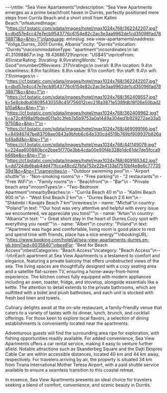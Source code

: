 ---\ntitle: "Sea View Apartaments"\ndescription: "Sea View Apartments emerges as a prime beachfront haven in Durrës, perfectly positioned mere steps from Currila Beach and a short stroll from Kallmi Beach."\nfeaturedImage: "https://cf.bstatic.com/xdata/images/hotel/max1024x768/362242207.jpg?k=dbd57e4cc47e7ecb9543776c6154e82c2ac3e3aa9962de1cd35096fad7838871&o=&hp=1"\nlanguage: en\nslug: sea-view-apartaments\naddress: "Vollga,Durres, 2001 Durrës, Albania"\ncity: "Durrës"\nlocation: "Durrës"\naccommodationType: "apartment"\ncoordinates:\n  lat: 41.31098867\n  lng: 19.43686729\nprice: "US$45"\npriceFrom: 45\nstarRating: 3\nrating: 8.9\nratingWords: "Very Good"\nnumberOfReviews: 217\nratings:\n  overall: 8.9\n  location: 9.4\n  cleanliness: 8.9\n  facilities: 8.8\n  value: 9.1\n  comfort: 9\n  staff: 9.4\n  wifi: 7.5\nimages:\n  - "https://cf.bstatic.com/xdata/images/hotel/max1024x768/362242207.jpg?k=dbd57e4cc47e7ecb9543776c6154e82c2ac3e3aa9962de1cd35096fad7838871&o=&hp=1"\n  - "https://cf.bstatic.com/xdata/images/hotel/max1024x768/362409557.jpg?k=5e8cbdbd08095430558c45f756612cec218a3871e5389db18f06e50bad2b10a6&o=&hp=1"\n  - "https://cf.bstatic.com/xdata/images/hotel/max1024x768/362409962.jpg?k=a72c4f98a0fbded011a0c3feb7a5b9753a0a1449a304ed1b929272ae33a59750&o=&hp=1"\n  - "https://cf.bstatic.com/xdata/images/hotel/max1024x768/469099166.jpg?k=84946747be83708ae0843a9bfeb6c64b330cd4519b769bf909937b826ab49a8d&o=&hp=1"\n  - "https://cf.bstatic.com/xdata/images/hotel/max1024x768/441149079.jpg?k=224aa600880bce2bee5f770e3bb4cda00e90f4b328b1dc61de7de5fcca9b66be&o=&hp=1"\n  - "https://cf.bstatic.com/xdata/images/hotel/max1024x768/409165342.jpg?k=dd724db6bab4dd471fcca48cd27bfa752e22b4133a17510bf4e8e6c7773539d1&o=&hp=1"\namenities:\n  - "Outdoor swimming pool"\n  - "Airport shuttle"\n  - "Non-smoking rooms"\n  - "Free parking"\n  - "2 restaurants"\n  - "Free WiFi"\n  - "Family rooms"\n  - "Beachfront"\n  - "Bar"\n  - "Private beach area"\nroomTypes:\n  - "Two-Bedroom Apartment"\nnearbyBeaches:\n  - "Currila Beach 40 m"\n  - "Kallmi Beach 900 m"\n  - "West End Beach 2 km"\n  - "Durres Beach 2.6 km"\n  - "Shkëmbi i Kavajës Beach 7 km"\nreviews:\n  - name: "Michał"\n    country: "Poland"\n    text: "“Our host was very attentive and helpful with every issue we encountered, we appreciate you tons!”"\n  - name: "Artan"\n    country: "Albania"\n    text: "“+ Great short stay in the heart of Durres.Cozy spot with everything you need!”"\n  - name: "Albert"\n    country: "Poland"\n    text: "“Apartment was huge and comfortable, living room is good place to rest and spend time with friends, place has a nice energy”"\nbookingURL: "https://www.booking.com/hotel/al/sea-view-apartaments-durres.en-gb.html?aid=8035640"\nbestFor: "Best for Beach Access"\nbestCategories: "Beach Access"\ncategory: "Beach Access"\n---\n\nEach apartment at Sea View Apartments is a testament to comfort and elegance, featuring a private balcony that offers unobstructed views of the sea. The living spaces are thoughtfully designed with a cozy seating area and a satellite flat-screen TV, ensuring a home-away-from-home experience. The kitchen comes fully equipped with modern appliances including an oven, toaster, fridge, and stovetop, alongside essentials like a kettle. The attention to detail extends to the private bathrooms, which are outfitted with a bidet and plush bathrobes, and each unit is stocked with fresh bed linen and towels.

Culinary delights await at the on-site restaurant, a family-friendly venue that caters to a variety of tastes with its dinner, lunch, brunch, and cocktail offerings. For those keen to explore local flavors, a selection of dining establishments is conveniently located near the apartments.

Adventurous guests will find the surrounding area ripe for exploration, with fishing opportunities readily available. For added convenience, Sea View Apartments offers a car rental service, making it easy to venture further afield. Notable attractions such as Skanderbeg Square and the Dajti Ekspres Cable Car are within accessible distances, located 40 km and 44 km away, respectively. For travelers arriving by air, the property is situated 34 km from Tirana International Mother Teresa Airport, with a paid shuttle service available to ensure a seamless transition to this coastal retreat.

In essence, Sea View Apartments presents an ideal choice for travelers seeking a blend of comfort, convenience, and scenic beauty in Durrës.